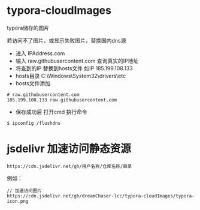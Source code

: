 # typora-cloudImages
typora储存的图片

若访问不了图片，或显示失败图片，替换国内dns源
- 进入 IPAddress.com
- 输入 raw.githubusercontent.com 查询真实的IP地址
- 将查到的IP 替换到hosts文件 如IP 185.199.108.133
- hosts目录 C:\Windows\System32\drivers\etc
- hosts文件添加
```
# raw.githubusercontent.com
185.199.108.133 raw.githubusercontent.com
```
- 保存成功后 
打开cmd 执行命令 
```
$ ipconfig /flushdns
```


# jsdelivr 加速访问静态资源
```
https://cdn.jsdelivr.net/gh/用户名称/仓库名称/目录
```
例如：
```
// 加速访问图片
https://cdn.jsdelivr.net/gh/dreamChaser-lcc/typora-cloudImages/typora-icon.png

```
